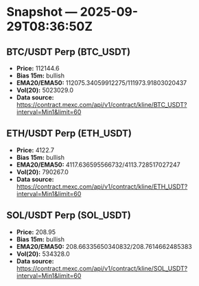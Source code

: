 # Snapshot — 2025-09-29T08:36:50Z

## BTC/USDT Perp (BTC_USDT)
- **Price:** 112144.6
- **Bias 15m:** bullish
- **EMA20/EMA50:** 112075.34059912275/111973.91803020437
- **Vol(20):** 5023029.0
- **Data source:** https://contract.mexc.com/api/v1/contract/kline/BTC_USDT?interval=Min1&limit=60

## ETH/USDT Perp (ETH_USDT)
- **Price:** 4122.7
- **Bias 15m:** bullish
- **EMA20/EMA50:** 4117.636595566732/4113.728517027247
- **Vol(20):** 790267.0
- **Data source:** https://contract.mexc.com/api/v1/contract/kline/ETH_USDT?interval=Min1&limit=60

## SOL/USDT Perp (SOL_USDT)
- **Price:** 208.95
- **Bias 15m:** bullish
- **EMA20/EMA50:** 208.66335650340832/208.7614662485383
- **Vol(20):** 534328.0
- **Data source:** https://contract.mexc.com/api/v1/contract/kline/SOL_USDT?interval=Min1&limit=60
